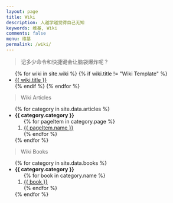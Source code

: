 ```yaml
---
layout: page
title: Wiki
description: 人越学越觉得自己无知
keywords: 维基, Wiki
comments: false
menu: 维基
permalink: /wiki/
---
```


> 记多少命令和快捷键会让脑袋爆炸呢？

<ul class="listing">
{% for wiki in site.wiki %}
{% if wiki.title != "Wiki Template" %}
  <li class="listing-item"><a href="{{ site.url }}{{ wiki.url }}">{{ wiki.title }}</a></li>
{% endif %}
{% endfor %}
</ul>

> Wiki Articles

<ul class="listing">
{% for category in site.data.articles %}
  <li class="listing-item">
    <strong>{{ category.category }}</strong>
    <ol type="1">
      {% for pageItem in category.page %}
      <li><a href="{{ pageItem.url }}">{{ pageItem.name }}</a></li>
      {% endfor %}
    </ol>
  </li>
{% endfor %}
</ul>

> Wiki Books

<ul class="listing">
{% for category in site.data.books %}
  <li class="listing-item">
    <strong>{{ category.category }}</strong>
    <ol type="1">
      {% for book in category.name %}
      <li><a href="{{ site.url }}/books/{{ category.category }}/{{ book }}.pdf">{{ book }}</a></li>
      {% endfor %}
    </ol>
  </li>
{% endfor %}
</ul>